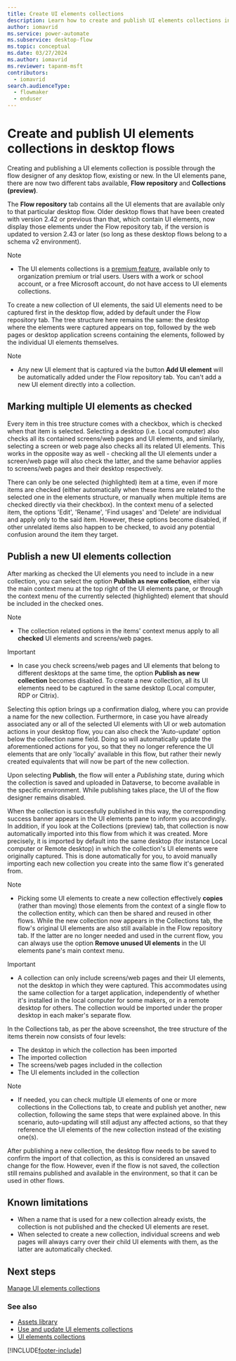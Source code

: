 ```yaml
---
title: Create UI elements collections 
description: Learn how to create and publish UI elements collections in Power Automate desktop flows.
author: iomavrid
ms.service: power-automate
ms.subservice: desktop-flow
ms.topic: conceptual
ms.date: 03/27/2024
ms.author: iomavrid
ms.reviewer: tapanm-msft
contributors:
  - iomavrid
search.audienceType: 
  - flowmaker
  - enduser
---
```


# Create and publish UI elements collections in desktop flows

Creating and publishing a UI elements collection is possible through the flow designer of any desktop flow, existing or new. In the UI elements pane, there are now two different tabs available, **Flow repository** and **Collections (preview)**.

<screenshot with two tabs>

The **Flow repository** tab contains all the UI elements that are available only to that particular desktop flow. Older desktop flows that have been created with version 2.42 or previous than that, which contain UI elements, now display those elements under the Flow repository tab, if the version  is updated to version 2.43 or later (so long as these desktop flows belong to a schema v2 environment).

> [!NOTE]
> - The UI elements collections is a [premium feature](premium-features.md), available only to organization premium or trial users. Users with a work or school account, or a free Microsoft account, do not have access to UI elements collections.

To create a new collection of UI elements, the said UI elements need to be captured first in the desktop flow, added by default under the Flow repository tab. The tree structure here remains the same: the desktop where the elements were captured appears on top, followed by the web pages or desktop application screens containing the elements, followed by the individual UI elements themselves.

> [!NOTE]
> - Any new UI element that is captured via the button **Add UI element** will be automatically added under the Flow repository tab. You can't add a new UI element directly into a collection.

## Marking multiple UI elements as checked

Every item in this tree structure comes with a checkbox, which is checked when that item is selected. Selecting a desktop (i.e. Local computer) also checks all its contained screens/web pages and UI elements, and similarly, selecting a screen or web page also checks all its related UI elements. This works in the opposite way as well - checking all the UI elements under a screen/web page will also check the latter, and the same behavior applies to screens/web pages and their desktop respectively.

There can only be one selected (highlighted) item at a time, even if more items are checked (either automatically when these items are related to the selected one in the elements structure, or manually when multiple items are checked directly via their checkbox). In the context menu of a selected item, the options 'Edit', 'Rename', 'Find usages' and 'Delete' are individual and apply only to the said item. However, these options become disabled, if other unrelated items also happen to be checked, to avoid any potential confusion around the item they target.

<screenshot with disabled options>

## Publish a new UI elements collection

After marking as checked the UI elements you need to include in a new collection, you can select the option **Publish as new collection**, either via the main context menu at the top right of the UI elements pane, or through the context menu of the currently selected (highlighted) element that should be included in the checked ones.

<screenshot with option publish as new collection>

> [!NOTE]
> - The collection related options in the items' context menus apply to all **checked** UI elements and screens/web pages.

> [!IMPORTANT]
> - In case you check screens/web pages and UI elements that belong to different desktops at the same time, the option **Publish as new collection** becomes disabled. To create a new collection, all its UI elements need to be captured in the same desktop (Local computer, RDP or Citrix). 

Selecting this option brings up a confirmation dialog, where you can provide a name for the new collection. Furthermore, in case you have already associated any or all of the selected UI elements with UI or web automation actions in your desktop flow, you can also check the 'Auto-update' option below the collection name field. Doing so will automatically update the aforementioned actions for you, so that they no longer reference the UI elements that are only 'locally' available in this flow, but rather their newly created equivalents that will now be part of the new collection.

<screenshot with Publish confirmation dialog>

Upon selecting **Publish**, the flow will enter a *Publishing* state, during which the collection is saved and uploaded in Dataverse, to become available in the specific environment. While publishing takes place, the UI of the flow designer remains disabled.

When the collection is succesfully published in this way, the corresponding success banner appears in the UI elements pane to inform you accordingly. In addition, if you look at the Collections (preview) tab, that collection is now automatically imported into this flow from which it was created. More precisely, it is imported by default into the same desktop (for instance Local computer or Remote desktop) in which the collection's UI elements were originally captured. This is done automatically for you, to avoid manually importing each new collection you create into the same flow it's generated from.

<screenshot with success banner and new collection>

> [!NOTE]
> - Picking some UI elements to create a new collection effectively **copies** (rather than moving) those elements from the context of a single flow to the collection entity, which can then be shared and reused in other flows. While the new collection now appears in the Collections tab, the flow's original UI elements are also still available in the Flow repository tab. If the latter are no longer needed and used in the current flow, you can always use the option **Remove unused UI elements** in the UI elements pane's main context menu.

> [!IMPORTANT]
> - A collection can only include screens/web pages and their UI elements, not the desktop in which they were captured. This accommodates using the same collection for a target application, independently of whether it's installed in the local computer for some makers, or in a remote desktop for others. The collection would be imported under the proper desktop in each maker's separate flow.

In the Collections tab, as per the above screenshot, the tree structure of the items therein now consists of four levels:
* The desktop in which the collection has been imported
* The imported collection
* The screens/web pages included in the collection
* The UI elements included in the collection

> [!NOTE]
> - If needed, you can check multiple UI elements of one or more collections in the Collections tab, to create and publish yet another, new collection, following the same steps that were explained above. In this scenario, auto-updating will still adjust any affected actions, so that they reference the UI elements of the new collection instead of the existing one(s).

After publishing a new collection, the desktop flow needs to be saved to confirm the import of that collection, as this is considered an unsaved change for the flow. However, even if the flow is not saved, the collection still remains published and available in the environment, so that it can be used in other flows.

## Known limitations

- When a name that is used for a new collection already exists, the collection is not published and the checked UI elements are reset.
- When selected to create a new collection, individual screens and web pages will always carry over their child UI elements with them, as the latter are automatically checked.

## Next steps

[Manage UI elements collections](manage-ui-elements-collections.md)

### See also

- [Assets library](assets-library.md)
- [Use and update UI elements collections](use-update-ui-elements-collections.md)
- [UI elements collections](ui-elements-collections.md)

[!INCLUDE[footer-include](../includes/footer-banner.md)]
